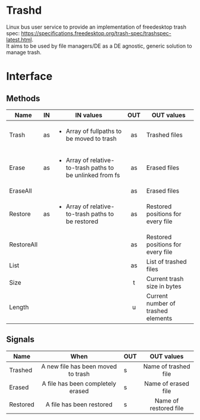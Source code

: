 # Trashd

Linux bus user service to provide an implementation of freedesktop trash spec: https://specifications.freedesktop.org/trash-spec/trashspec-latest.html.  
It aims to be used by file managers/DE as a DE agnostic, generic solution to manage trash.  

# Interface
## Methods
| Name | IN | IN values | OUT | OUT values |
|-|:-:|-|:-:|-|
| Trash | as | <ul><li>Array of fullpaths to be moved to trash</li></ul> | as | Trashed files |
| Erase | as | <ul><li>Array of relative-to-trash paths to be unlinked from fs</li></ul> | as | Erased files |
| EraseAll | | | as | Erased files |
| Restore | as | <ul><li>Array of relative-to-trash paths to be restored</li></ul> | as | Restored positions for every file |
| RestoreAll | | | as | Restored positions for every file |
| List | | | as | List of trashed files |
| Size | | | t | Current trash size in bytes |
| Length | | | u | Current number of trashed elements |

## Signals
| Name | When | OUT | OUT values |
|-|:-:|-|:-:|
| Trashed | A new file has been moved to trash | s | Name of trashed file |
| Erased | A file has been completely erased | s | Name of erased file |
| Restored | A file has been restored | s | Name of restored file |
